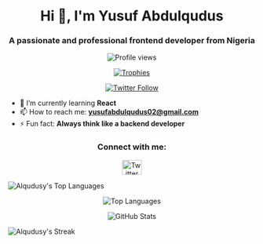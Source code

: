 <h1 align="center">Hi 👋, I'm Yusuf Abdulqudus</h1>
<h3 align="center">A passionate and professional frontend developer from Nigeria</h3>

<p align="center">
  <img src="https://komarev.com/ghpvc/?username=alqudusy&label=Profile%20views&color=0e75b6&style=flat" alt="Profile views" />
</p>

<p align="center">
  <a href="https://github.com/ryo-ma/github-profile-trophy">
    <img src="https://github-profile-trophy.vercel.app/?username=alqudusy" alt="Trophies" />
  </a>
</p>

<p align="center">
  <a href="https://twitter.com/alqudusy22" target="blank">
    <img src="https://img.shields.io/twitter/follow/alqudusy22?logo=twitter&style=for-the-badge" alt="Twitter Follow" />
  </a>
</p>

- 🌱 I’m currently learning **React**
- 📫 How to reach me: **yusufabdulqudus02@gmail.com**
- ⚡ Fun fact: **Always think like a backend developer**

<h3 align="center">Connect with me:</h3>
<p align="center">
  <a href="https://twitter.com/alqudusy22" target="blank">
    <img align="center" src="https://raw.githubusercontent.com/rahuldkjain/github-profile-readme-generator/master/src/images/icons/Social/twitter.svg" alt="Twitter" height="30" width="40" />
  </a>
</p>


  ![Alqudusy's Top Languages](https://github-readme-stats.vercel.app/api/top-langs/?username=Alqudusy&theme=dracula&show_icons=true&hide_border=true&layout=compact)
  <!-- Add more languages and tools icons as needed -->

<p align="center">
  <img src="https://github-readme-stats.vercel.app/api/top-langs?username=alqudusy&show_icons=true&locale=en&layout=compact" alt="Top Languages" />
</p>

<p align="center">
  <img src="https://github-readme-stats.vercel.app/api?username=alqudusy&show_icons=true&locale=en" alt="GitHub Stats" />
</p>

![Alqudusy's Streak](https://github-readme-streak-stats.herokuapp.com/?user=Alqudusy&theme=dracula&hide_border=true)
